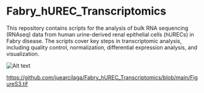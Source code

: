 # Fabry_hUREC_Transcriptomics
This repository contains scripts for the analysis of bulk RNA sequencing (RNAseq) data from human urine-derived renal epithelial cells (hURECs) in Fabry disease. The scripts cover key steps in transcriptomic analysis, including quality control, normalization, differential expression analysis, and visualization.

![Alt text](main/FigureS2.tif)


https://github.com/juearcilaga/Fabry_hUREC_Transcriptomics/blob/main/FigureS3.tif
